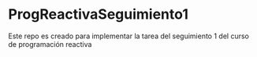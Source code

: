 # ProgReactivaSeguimiento1
Este repo es creado para implementar la tarea del seguimiento 1 del curso de programación reactiva
